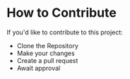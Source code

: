 # How to Contribute

If you'd like to contribute to this project:

- Clone the Repository
- Make your changes
- Create a pull request
- Await approval

